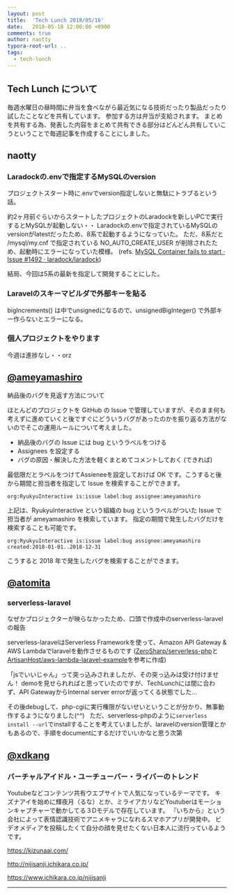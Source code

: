 ```yaml
---
layout: post
title:  'Tech Lunch 2018/05/16'
date:   2018-05-18 12:00:00 +0900
comments: true
author: naotty
typora-root-url: ..
tags:
  - tech-lunch
---
```


## Tech Lunch について

毎週水曜日の昼時間に弁当を食べながら最近気になる技術だったり製品だったり試したことなどを共有しています。
参加する方は弁当が支給されます。
まとめを共有する為、発表した内容をまとめて共有できる部分はどんどん共有していこうということで毎週記事を作成することにしました。

## naotty
### Laradockの.envで指定するMySQLのversion
プロジェクトスタート時に.envでversion指定しないと無駄にトラブるという話。

約2ヶ月前ぐらいからスタートしたプロジェクトのLaradockを新しいPCで実行するとMySQLが起動しない・・
Laradockの.envで指定されているMySQLのversionがlatestだったため、8系で起動するようになっていた。
ただ、8系だと /mysql/my.cnf で指定されている NO_AUTO_CREATE_USER が削除されたため、起動時にエラーになっていた模様。
(refs. [MySQL Container fails to start · Issue \#1492 · laradock/laradock](https://github.com/laradock/laradock/issues/1492))

結局、今回は5系の最新を指定して開発することにした。


### Laravelのスキーマビルダで外部キーを貼る
bigIncrements() は中でunsignedになるので、unsignedBigInteger() で外部キー作らないとエラーになる。


### 個人プロジェクトをやります
今週は進捗なし・・orz


## [@ameyamashiro](https://github.com/ameyamashiro)

納品後のバグを見返す方法について

ほとんどのプロジェクトを GitHub の Issue で管理していますが、そのまま何も考えずに進めていくと後ですぐにどういうバグがあったのかを振り返る方法がないのでそこの運用ルールについて考えました。

- 納品後のバグの Issue には bug というラベルをつける
- Assignees を設定する
- バグの原因・解決した方法を軽くまとめてコメントしておく (できれば)

最低限だとラベルをつけてAssieneeを設定しておけば OK です。こうすると後から期間と担当者を指定して Issue を検索することができます。

```
org:RyukyuInteractive is:issue label:bug assignee:ameyamashiro
```

上記は、RyukyuInteractive という組織の bug というラベルがついた Issue で担当者が ameyamashiro を検索しています。
指定の期間で発生したバグだけを検索することも可能です。

```
org:RyukyuInteractive is:issue label:bug assignee:ameyamashiro created:2018-01-01..2018-12-31
```

こうすると 2018 年で発生したバグを検索することができます。



## [@atomita](https://github.com/atomita)

### serverless-laravel
なぜかプロジェクターが映らなかったため、口頭で作成中のserverless-laravelの報告

serverless-laravelはServerless Frameworkを使って、Amazon API Gateway & AWS Lambdaでlaravelを動作させるものです
([ZeroSharp/serverless-php](https://github.com/ZeroSharp/serverless-php)と[ArtisanHost/aws-lambda-laravel-example](https://github.com/ArtisanHost/aws-lambda-laravel-example)を参考に作成)

「jsでいいじゃん」って突っ込みされましたが、その突っ込みは受け付けません！
demoを見せられればと思っていたのですが、TechLunchには間に合わず、API GatewayからInternal server errorが返ってくる状態でした...  

その後debugして、php-cgiに実行権限がないせいということが分かり、無事動作するようになりました(^^)  
ただ、serverless-phpのように`serverless install --url`でinstallすることを考えていましたが、laravelのversion管理とかもあるので、手順をdocumentにするだけでいいかなと思う次第


## [@xdkang](https://github.com/xdkang)

### バーチャルアイドル・ユーチューバー・ライバーのトレンド

Youtubeなどコンテンツ共有ウエブサイトで人気になっているテーマです。
キズナアイを始めに輝夜月（るな）とか、ミライアカリなどYoutuberはモーションキャプチャーで動かしてる３Dモデルで存在しています。
『いちから』という会社によって表情認識技術でアニメキャラになれるスマホアプリが開発中。
ビデオメディアを投稿したくて自分の顔を見せたくない日本人に流行っているようです。

https://kizunaai.com/

http://nijisanji.ichikara.co.jp/

https://www.ichikara.co.jp/nijisanji

----
